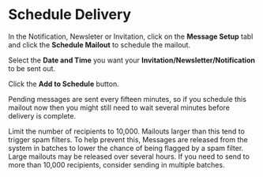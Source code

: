 # Schedule Delivery

In the Notification, Newsleter or Invitation, click on the **Message Setup** tabl and click the **Schedule Mailout** to schedule the mailout. 

Select the **Date and Time** you want your **Invitation/Newsletter/Notification** to be sent out.

Click the **Add to Schedule** button.

Pending messages are sent every fifteen minutes, so if you schedule this mailout now then you might still need to wait several minutes before delivery is complete. 

Limit the number of recipients to 10,000. Mailouts larger than this tend to trigger spam filters. To help prevent this, Messages are released from the system in batches to lower the chance of being flagged by a spam filter. Large mailouts may be released over several hours. If you need to send to more than 10,000 recipients, consider sending in multiple batches.
